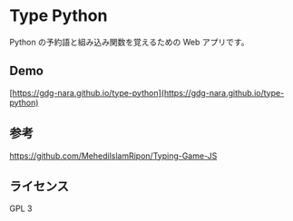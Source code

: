 # Type Python

Python の予約語と組み込み関数を覚えるための Web アプリです。

## Demo

[https://gdg-nara.github.io/type-python](https://gdg-nara.github.io/type-python)


## 参考

https://github.com/MehedilslamRipon/Typing-Game-JS

## ライセンス

GPL 3
